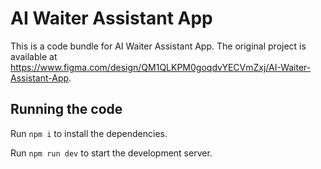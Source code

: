 
  # AI Waiter Assistant App

  This is a code bundle for AI Waiter Assistant App. The original project is available at https://www.figma.com/design/QM1QLKPM0goqdvYECVmZxj/AI-Waiter-Assistant-App.

  ## Running the code

  Run `npm i` to install the dependencies.

  Run `npm run dev` to start the development server.
  